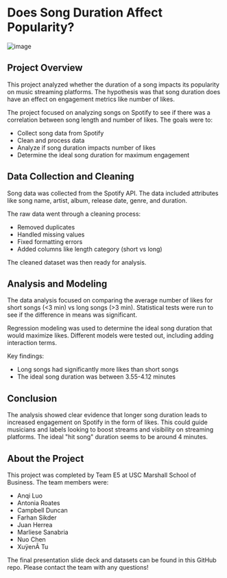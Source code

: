 # Does Song Duration Affect Popularity?

![image](https://github.com/juanpi19/spotify-analysis/assets/68093380/00e8fae6-43d1-4721-98ff-dc7c5486a8a8)


## Project Overview

This project analyzed whether the duration of a song impacts its popularity on music streaming platforms. The hypothesis was that song duration does have an effect on engagement metrics like number of likes.

The project focused on analyzing songs on Spotify to see if there was a correlation between song length and number of likes. The goals were to:

- Collect song data from Spotify
- Clean and process data 
- Analyze if song duration impacts number of likes
- Determine the ideal song duration for maximum engagement

## Data Collection and Cleaning

Song data was collected from the Spotify API. The data included attributes like song name, artist, album, release date, genre, and duration.

The raw data went through a cleaning process:

- Removed duplicates
- Handled missing values
- Fixed formatting errors
- Added columns like length category (short vs long) 

The cleaned dataset was then ready for analysis.

## Analysis and Modeling

The data analysis focused on comparing the average number of likes for short songs (<3 min) vs long songs (>3 min). Statistical tests were run to see if the difference in means was significant.

Regression modeling was used to determine the ideal song duration that would maximize likes. Different models were tested out, including adding interaction terms. 

Key findings:

- Long songs had significantly more likes than short songs
- The ideal song duration was between 3.55-4.12 minutes

## Conclusion

The analysis showed clear evidence that longer song duration leads to increased engagement on Spotify in the form of likes. This could guide musicians and labels looking to boost streams and visibility on streaming platforms. The ideal "hit song" duration seems to be around 4 minutes. 

## About the Project

This project was completed by Team E5 at USC Marshall School of Business. The team members were:

- Anqi Luo
- Antonia Roates
- Campbell Duncan 
- Farhan Sikder
- Juan Herrea
- Marliese Sanabria
- Nuo Chen
- XuÿenĀ Tu

The final presentation slide deck and datasets can be found in this GitHub repo. Please contact the team with any questions!

